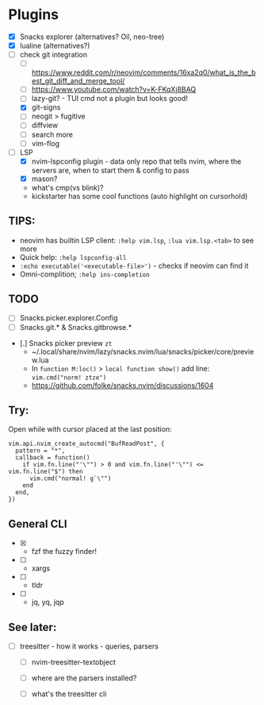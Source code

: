 
Plugins
===

- [x] Snacks explorer (alternatives? Oil, neo-tree)
- [x] lualine (alternatives?)
- [ ] check git integration
    - [ ] https://www.reddit.com/r/neovim/comments/16xa2q0/what_is_the_best_git_diff_and_merge_tool/
    - [ ] https://www.youtube.com/watch?v=K-FKqXj8BAQ
    - [ ] lazy-git? - TUI cmd not a plugin but looks good!
    - [x] git-signs
    - [ ] neogit > fugitive
    - [ ] diffview
    - [ ] search more
    - [ ] vim-flog
- [ ] LSP
    - [x] nvim-lspconfig plugin - data only repo that tells nvim, where the servers are, when to start them & config to pass
    - [x] mason?
    - what's cmp(vs blink)?
    - kickstarter has some cool functions (auto highlight on cursorhold)


## TIPS:

- neovim has builtin LSP client: `:help vim.lsp`, `:lua vim.lsp.<tab>` to see more
- Quick help: `:help lspconfig-all`
- `:echo executable('<executable-file>')` - checks if neovim can find it
- Omni-complition; `:help ins-completion`


## TODO

- [ ] Snacks.picker.explorer.Config
- [ ] Snacks.git.* & Snacks.gitbrowse.*
- [.] Snacks picker preview `zt`
    - ~/.local/share/nvim/lazy/snacks.nvim/lua/snacks/picker/core/preview.lua
    - In `function M:loc()` > `local function show()` add line: `vim.cmd("norm! ztze")`
    - https://github.com/folke/snacks.nvim/discussions/1604


## Try:

Open while with cursor placed at the last position:

```
vim.api.nvim_create_autocmd("BufReadPost", {
  pattern = "*",
  callback = function()
    if vim.fn.line("'\"") > 0 and vim.fn.line("'\"") <= vim.fn.line("$") then
      vim.cmd("normal! g`\"")
    end
  end,
})
```


## General CLI

- [x] - fzf the fuzzy finder!
- [ ] - xargs
- [ ] - tldr
- [ ] - jq, yq, jqp


## See later:

- [ ] treesitter - how it works - queries, parsers
    - [ ] nvim-treesitter-textobject
    - [ ] where are the parsers installed?
    - [ ] what's the treesitter cli

